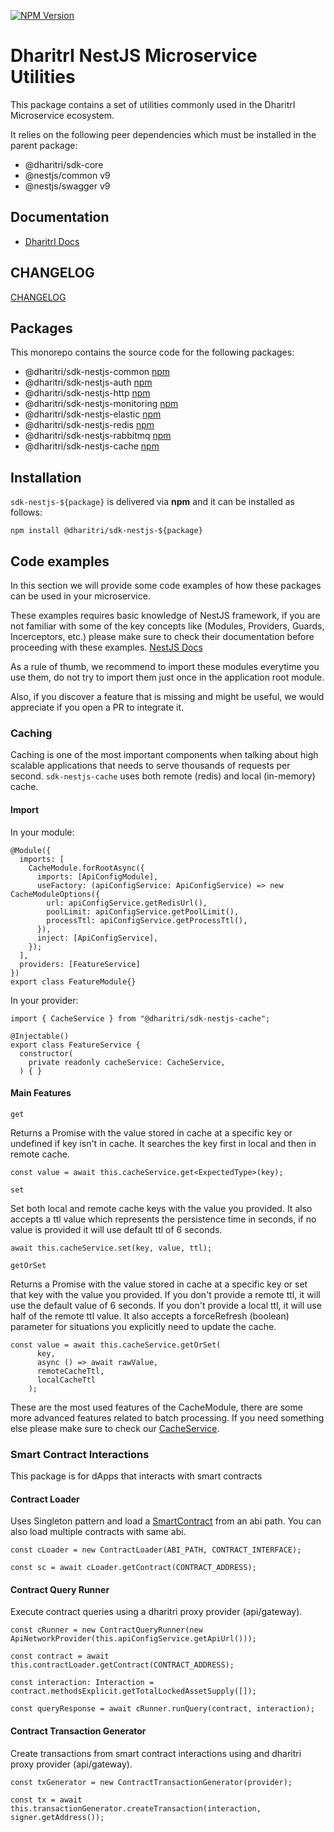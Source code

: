 <a href="https://www.npmjs.com/package/@dharitri/sdk-nestjs-common" target="_blank"><img src="https://img.shields.io/npm/v/@dharitri/sdk-nestjs-common.svg" alt="NPM Version" /></a>

# DharitrI NestJS Microservice Utilities

This package contains a set of utilities commonly used in the DharitrI Microservice ecosystem.

It relies on the following peer dependencies which must be installed in the parent package:

- @dharitri/sdk-core
- @nestjs/common v9
- @nestjs/swagger v9

## Documentation

- [DharitrI Docs](https://docs.dharitri.com/sdk-and-tools/sdk-nestjs)

## CHANGELOG

[CHANGELOG](CHANGELOG.md)

## Packages

This monorepo contains the source code for the following packages:

- @dharitri/sdk-nestjs-common [npm](https://www.npmjs.com/package/@dharitri/sdk-nestjs-common)
- @dharitri/sdk-nestjs-auth [npm](https://www.npmjs.com/package/@dharitri/sdk-nestjs-auth)
- @dharitri/sdk-nestjs-http [npm](https://www.npmjs.com/package/@dharitri/sdk-nestjs-http)
- @dharitri/sdk-nestjs-monitoring [npm](https://www.npmjs.com/package/@dharitri/sdk-nestjs-monitoring)
- @dharitri/sdk-nestjs-elastic [npm](https://www.npmjs.com/package/@dharitri/sdk-nestjs-elastic)
- @dharitri/sdk-nestjs-redis [npm](https://www.npmjs.com/package/@dharitri/sdk-nestjs-redis)
- @dharitri/sdk-nestjs-rabbitmq [npm](https://www.npmjs.com/package/@dharitri/sdk-nestjs-rabbitmq)
- @dharitri/sdk-nestjs-cache [npm](https://www.npmjs.com/package/@dharitri/sdk-nestjs-cache)


## Installation

`sdk-nestjs-${package}` is delivered via **npm** and it can be installed as follows:

```
npm install @dharitri/sdk-nestjs-${package}
```

## Code examples

In this section we will provide some code examples of how these packages can be used in your microservice.

These examples requires basic knowledge of NestJS framework, if you are not familiar with some of the key concepts like (Modules, Providers, Guards, Incerceptors, etc.) please make sure to check their documentation before proceeding with these examples. [NestJS Docs](https://docs.nestjs.com/#introduction)

As a rule of thumb, we recommend to import these modules everytime you use them, do not try to import them just once in the application root module.

Also, if you discover a feature that is missing and might be useful, we would appreciate if you open a PR to integrate it.

### Caching

Caching is one of the most important components when talking about high scalable applications that needs to serve thousands of requests per second.
`sdk-nestjs-cache` uses both remote (redis) and local (in-memory) cache.

#### Import

In your module:

```
@Module({
  imports: [
    CacheModule.forRootAsync({
      imports: [ApiConfigModule],
      useFactory: (apiConfigService: ApiConfigService) => new CacheModuleOptions({
        url: apiConfigService.getRedisUrl(),
        poolLimit: apiConfigService.getPoolLimit(),
        processTtl: apiConfigService.getProcessTtl(),
      }),
      inject: [ApiConfigService],
    });
  ],
  providers: [FeatureService]
})
export class FeatureModule{}
```

In your provider:

```
import { CacheService } from "@dharitri/sdk-nestjs-cache";

@Injectable()
export class FeatureService {
  constructor(
    private readonly cacheService: CacheService,
  ) { }
```

#### Main Features

`get`

Returns a Promise with the value stored in cache at a specific key or undefined if key isn't in cache.
It searches the key first in local and then in remote cache.

```
const value = await this.cacheService.get<ExpectedType>(key);
```

`set`

Set both local and remote cache keys with the value you provided. It also accepts a ttl value which represents the persistence time in seconds, if no value is provided it will use default ttl of 6 seconds.

```
await this.cacheService.set(key, value, ttl);
```

`getOrSet`

Returns a Promise with the value stored in cache at a specific key or set that key with the value you provided.
If you don't provide a remote ttl, it will use the default value of 6 seconds.
If you don't provide a local ttl, it will use half of the remote ttl value.
It also accepts a forceRefresh (boolean) parameter for situations you explicitly need to update the cache.

```
const value = await this.cacheService.getOrSet(
      key,
      async () => await rawValue,
      remoteCacheTtl,
      localCacheTtl
    );
```

These are the most used features of the CacheModule, there are some more advanced features related to batch processing.
If you need something else please make sure to check our [CacheService](packages/cache/src/cache/cache.service.ts).

### Smart Contract Interactions

This package is for dApps that interacts with smart contracts

#### Contract Loader

Uses Singleton pattern and load a [SmartContract](https://github.com/dharitri/drt-sdk-drtjs/blob/main/src/smartcontracts/smartContract.ts) from an abi path.
You can also load multiple contracts with same abi.

```
const cLoader = new ContractLoader(ABI_PATH, CONTRACT_INTERFACE);

const sc = await cLoader.getContract(CONTRACT_ADDRESS);
```

#### Contract Query Runner

Execute contract queries using a dharitri proxy provider (api/gateway).

```
const cRunner = new ContractQueryRunner(new ApiNetworkProvider(this.apiConfigService.getApiUrl()));

const contract = await this.contractLoader.getContract(CONTRACT_ADDRESS);

const interaction: Interaction = contract.methodsExplicit.getTotalLockedAssetSupply([]);

const queryResponse = await cRunner.runQuery(contract, interaction);
```

#### Contract Transaction Generator

Create transactions from smart contract interactions using and dharitri proxy provider (api/gateway).

```
const txGenerator = new ContractTransactionGenerator(provider);

const tx = await this.transactionGenerator.createTransaction(interaction, signer.getAddress());
```
